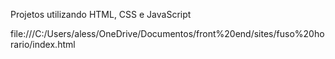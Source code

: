 Projetos utilizando HTML, CSS e JavaScript

file:///C:/Users/aless/OneDrive/Documentos/front%20end/sites/fuso%20horario/index.html
